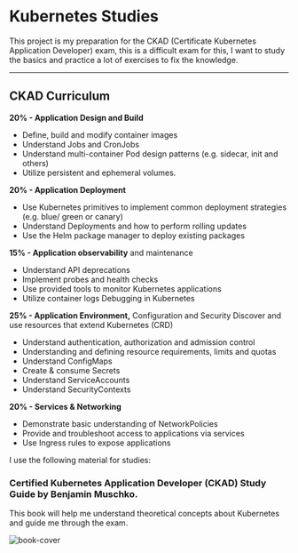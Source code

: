 # Kubernetes Studies
This project is my preparation for the CKAD (Certificate Kubernetes Application Developer) exam, this is a difficult exam for this, I want to study the basics and practice a lot of exercises to fix the knowledge.

---

## CKAD Curriculum
**20% - Application Design and Build**
- Define, build and modify container images
- Understand Jobs and CronJobs
- Understand multi-container Pod design
patterns (e.g. sidecar, init and others)
- Utilize persistent and ephemeral volumes.

**20% - Application Deployment**
- Use Kubernetes primitives to implement
common deployment strategies (e.g. blue/
green or canary)
- Understand Deployments and how to
perform rolling updates
- Use the Helm package manager to deploy
existing packages

**15% - Application observability**
and maintenance
- Understand API deprecations
- Implement probes and health checks
- Use provided tools to monitor Kubernetes
applications
- Utilize container logs
Debugging in Kubernetes

**25% - Application Environment,**
Configuration and Security
Discover and use resources that extend
Kubernetes (CRD)
- Understand authentication, authorization
and admission control
- Understanding and defining resource
requirements, limits and quotas
- Understand ConfigMaps
- Create & consume Secrets
- Understand ServiceAccounts
- Understand SecurityContexts

**20% - Services & Networking**
- Demonstrate basic understanding of
NetworkPolicies
- Provide and troubleshoot access to
applications via services
- Use Ingress rules to expose applications

I use the following material for studies:


### Certified Kubernetes Application Developer (CKAD) Study Guide by Benjamin Muschko.

This book will help me understand theoretical concepts about Kubernetes and guide me through the exam.

![book-cover](https://m.media-amazon.com/images/I/41gSn01glAL._SX379_BO1,204,203,200_.jpg)